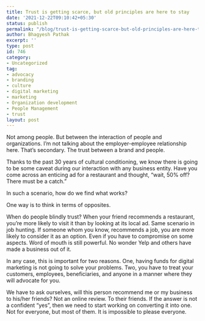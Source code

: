 ```yaml
---
title: Trust is getting scarce, but old principles are here to stay
date: '2021-12-22T09:10:42+05:30'
status: publish
permalink: "/blog/trust-is-getting-scarce-but-old-principles-are-here-to-stay"
author: Bhagyesh Pathak
excerpt: ''
type: post
id: 746
category:
- Uncategorized
tag:
- advocacy
- branding
- culture
- digital marketing
- marketing
- Organization development
- People Management
- trust
layout: post
---
```


Not among people. But between the interaction of people and organizations. I’m not talking about the employer-employee relationship here. That’s secondary. The trust between a brand and people.

Thanks to the past 30 years of cultural conditioning, we know there is going to be some caveat during our interaction with any business entity. Have you come across an enticing ad for a restaurant and thought, “wait, 50% off? There must be a catch.”

In such a scenario, how do we find what works?

One way is to think in terms of opposites.

When do people blindly trust? When your friend recommends a restaurant, you’re more likely to visit it than by looking at its local ad. Same scenario in job hunting. If someone whom you know, recommends a job, you are more likely to consider it as an option. Even if you have to compromise on some aspects. Word of mouth is still powerful. No wonder Yelp and others have made a business out of it.

In any case, this is important for two reasons. One, having funds for digital marketing is not going to solve your problems. Two, you have to treat your customers, employees, beneficiaries, and anyone in a manner where they will advocate for you.

We have to ask ourselves, will this person recommend me or my business to his/her friends? Not an online review. To their friends. If the answer is not a confident “yes”, then we need to start working on converting it into one. Not for everyone, but most of them. It is impossible to please everyone.